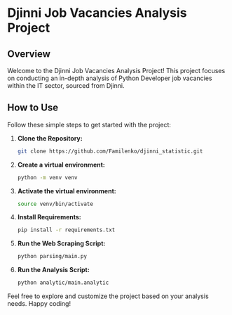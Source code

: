 # Djinni Job Vacancies Analysis Project

## Overview

Welcome to the Djinni Job Vacancies Analysis Project! This project focuses on conducting an in-depth analysis of Python Developer job vacancies within the IT sector, sourced from Djinni.

## How to Use

Follow these simple steps to get started with the project:

1. **Clone the Repository:**
    ```bash
    git clone https://github.com/Familenko/djinni_statistic.git
    ```
   
2. **Create a virtual environment:**
    ```bash
    python -m venv venv
    ```
   
3. **Activate the virtual environment:**
    ```bash
    source venv/bin/activate
    ```

4. **Install Requirements:**
    ```bash
    pip install -r requirements.txt
    ```

5. **Run the Web Scraping Script:**
    ```bash
    python parsing/main.py
    ```

6. **Run the Analysis Script:**
    ```bash
    python analytic/main.analytic
    ```

Feel free to explore and customize the project based on your analysis needs. Happy coding!
